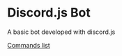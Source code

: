 # Discord.js Bot

A basic bot developed with discord.js

[Commands list](https://nicolito128.github.io/discord-bot/commands)